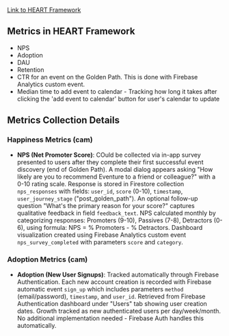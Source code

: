 [Link to HEART Framework](https://docs.google.com/presentation/d/1voAYue-iTCJlopnTJ37daRBn8V4-0Iy3P8BbXQLeaYs/edit?usp=sharing)

## Metrics in HEART Framework
- NPS
- Adoption
- DAU
- Retention
- CTR for an event on the Golden Path. This is done with Firebase Analytics custom event.
- Median time to add event to calendar - Tracking how long it takes after clicking the 'add event to calendar' button for user's calendar to update

## Metrics Collection Details

### Happiness Metrics (cam)
- **NPS (Net Promoter Score)**: COuld be collected via in-app survey presented to users after they complete their first successful event discovery (end of Golden Path). A modal dialog appears asking "How likely are you to recommend Eventure to a friend or colleague?" with a 0-10 rating scale. Response is stored in Firestore collection `nps_responses` with fields: `user_id`, `score` (0-10), `timestamp`, `user_journey_stage` ("post_golden_path"). An optional follow-up question "What's the primary reason for your score?" captures qualitative feedback in field `feedback_text`. NPS calculated monthly by categorizing responses: Promoters (9-10), Passives (7-8), Detractors (0-6), using formula: NPS = % Promoters - % Detractors. Dashboard visualization created using Firebase Analytics custom event `nps_survey_completed` with parameters `score` and `category`.

### Adoption Metrics (cam)
- **Adoption (New User Signups)**: Tracked automatically through Firebase Authentication. Each new account creation is recorded with Firebase automatic event `sign_up` which includes parameters `method` (email/password), `timestamp`, and `user_id`. Retrieved from Firebase Authentication dashboard under "Users" tab showing user creation dates. Growth tracked as new authenticated users per day/week/month. No additional implementation needed - Firebase Auth handles this automatically.


